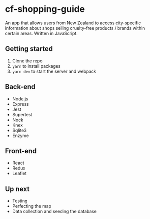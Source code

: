 # cf-shopping-guide
An app that allows users from New Zealand to access city-specific information about shops selling cruelty-free products / brands within certain areas. Written in JavaScript. 

## Getting started
1. Clone the repo
2. `yarn` to install packages
3. `yarn dev` to start the server and webpack

## Back-end
- Node.js
- Express
- Jest
- Supertest
- Nock
- Knex
- Sqlite3
- Enzyme

## Front-end 
- React
- Redux
- Leaflet

## Up next
- Testing
- Perfecting the map
- Data collection and seeding the database
